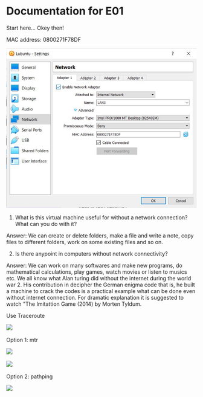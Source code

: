 # Documentation for E01

Start here... Okey then!

MAC address: 0800271F78DF

![](/E01/Lubuntu.JPG)

1. What is this virtual machine useful for without a network connection? What can you do with it?

Answer: We can create or delete folders, make a file and write a note, copy files to different folders, work on some existing files and so on.

2. Is there anypoint in computers without network connectivity?

Answer: We can work on many softwares and make new programs, do mathematical calculations, play games, watch movies or listen to musics etc. We all know what Alan turing did without the internet during the world war 2. His contribution in decipher the German enigma code that is, he built a machine to crack the codes is a practical example what can be done even without internet connection. For dramatic explanation it is suggested to watch "The Imitattion Game (2014) by Morten Tyldum.

Use Traceroute

![](/documentation/E01/traceroute.JPG)

Option 1: mtr

![](/documentation/E01/mtr1.JPG)

![](/documentation/E01/mtr2.JPG)

Option 2: pathping

![](/documentation/E01/pathping.JPG)

